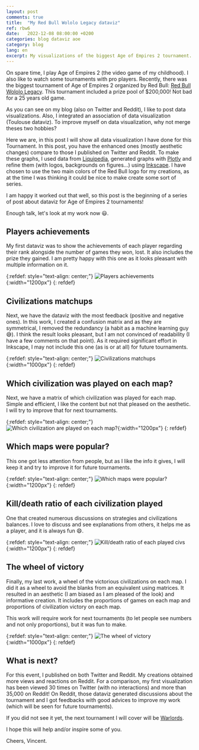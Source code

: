 ```yaml
---
layout: post
comments: true
title:  "My Red Bull Wololo Legacy dataviz"
ref: rbw6
date:   2022-12-08 08:00:00 +0200
categories: blog dataviz aoe
category: blog
lang: en
excerpt: My visualizations of the biggest Age of Empires 2 tournament. With a prize pool of $200,000 and organized by Red Bull.
---
```


On spare time, I play Age of Empires 2 (the video game of my childhood).
I also like to watch some tournaments with pro players.
Recently, there was the biggest tournament of Age of Empires 2 organized by Red Bull: [Red Bull Wololo Legacy](https://www.redbull.com/int-en/events/red-bull-wololo-legacy/).
This tournament included a prize pool of $200,000!
Not bad for a 25 years old game.

As you can see on my blog (also on Twitter and Reddit), I like to post data visualizations.
Also, I integrated an association of data visualization (Toulouse dataviz).
To improve myself on data visualization, why not merge theses two hobbies?

Here we are, in this post I will show all data visualization I have done for this Tournament.
In this post, you have the enhanced ones (mostly aesthetic changes) compare to those I published on Twitter and Reddit.
To make these graphs, I used data from [Liquipedia](https://liquipedia.net/ageofempires/Main_Page), generated graphs with [Plotly](https://plotly.com/) and refine them (with logos, backgrounds on figures...) using [Inkscape](https://inkscape.org/fr/).
I have chosen to use the two main colors of the Red Bull logo for my creations, as at the time I was thinking it could be nice to make create some sort of series.

I am happy it worked out that well, so this post is the beginning of a series of post about dataviz for Age of Empires 2 tournaments!

Enough talk, let's look at my work now 😃.

## Players achievements

My first dataviz was to show the achievements of each player regarding their rank alongside the number of games they won, lost.
It also includes the prize they gained. I am pretty happy with this one as it looks pleasant with multiple information on it.

{:refdef: style="text-align: center;"}
![Players achievements](/assets/images/dataviz/aoe/rbw/6/rank_games.png){:width="1200px"}
{: refdef}

## Civilizations matchups

Next, we have the dataviz with the most feedback (positive and negative ones).
In this work, I created a confusion matrix and as they are symmetrical, I removed the redundancy (a habit as a machine learning guy 😅).
I think the result looks pleasant, but I am not convinced of readability (I have a few comments on that point).
As it required significant effort in Inkscape, I may not include this one (as is or at all) for future tournaments.

{:refdef: style="text-align: center;"}
![Civilizations matchups](/assets/images/dataviz/aoe/rbw/6/civ_vs_civ_played.png){:width="1000px"}
{: refdef}

## Which civilization was played on each map?

Next, we have a matrix of which civilization was played for each map.
Simple and efficient, I like the content but not that pleased on the aesthetic.
I will try to improve that for next tournaments.

{:refdef: style="text-align: center;"}
![Which civilization are played on each map?](/assets/images/dataviz/aoe/rbw/6/map_civ_played.png){:width="1200px"}
{: refdef}

## Which maps were popular?

This one got less attention from people, but as I like the info it gives, I will keep it and try to improve it for future tournaments.

{:refdef: style="text-align: center;"}
![Which maps were popular?](/assets/images/dataviz/aoe/rbw/6/maps_played.png){:width="1200px"}
{: refdef}

## Kill/death ratio of each civilization played

One that created numerous discussions on strategies and civilizations balances.
I love to discuss and see explanations from others, it helps me as a player, and it is always fun 😄.

{:refdef: style="text-align: center;"}
![Kill/death ratio of each played civs](/assets/images/dataviz/aoe/rbw/6/civ_played.png){:width="1200px"}
{: refdef}

## The wheel of victory

Finally, my last work, a wheel of the victorious civilizations on each map.
I did it as a wheel to avoid the blanks from an equivalent using matrices.
It resulted in an aesthetic (I am biased as I am pleased of the look) and informative creation.
It includes the proportions of games on each map and proportions of civilization victory on each map.

This work will require work for next tournaments (to let people see numbers and not only proportions), but it was fun to make.

{:refdef: style="text-align: center;"}
![The wheel of victory](/assets/images/dataviz/aoe/rbw/6/wheel.png){:width="1000px"}
{: refdef}

## What is next?

For this event, I published on both Twitter and Reddit.
My creations obtained more views and reactions on Reddit.
For a comparison, my first visualization has been viewed 30 times on Twitter (with no interactions) and more than 35,000 on Reddit!
On Reddit, those dataviz generated discussions about the tournament and I got feedbacks with good advices to improve my work (which will be seen for future tournaments).

If you did not see it yet, the next tournament I will cover will be [Warlords](https://youtu.be/OhXuB5w-pS8).

I hope this will help and/or inspire some of you.

Cheers, Vincent.
